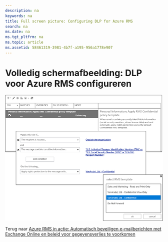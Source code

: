 ```yaml
---
description: na
keywords: na
title: Full screen picture: Configuring DLP for Azure RMS
search: na
ms.date: na
ms.tgt_pltfrm: na
ms.topic: article
ms.assetid: 58461319-3981-4b7f-a195-956a1778e907
---
```

# Volledig schermafbeelding: DLP voor Azure RMS configureren
![](../Image/AzRMS_DLPExample.png)

Terug naar [Azure RMS in actie: Automatisch beveiligen e-mailberichten met Exchange Online en beleid voor gegevensverlies te voorkomen](http://technet.microsoft.com/library/jj585026.aspx)

